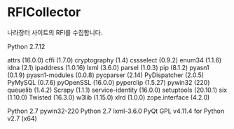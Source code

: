 # RFICollector
나라장터 사이트의 RFI를 수집합니다.

Python 2.7.12

attrs (16.0.0)
cffi (1.7.0)
cryptography (1.4)
cssselect (0.9.2)
enum34 (1.1.6)
idna (2.1)
ipaddress (1.0.16)
lxml (3.6.0)
parsel (1.0.3)
pip (8.1.2)
pyasn1 (0.1.9)
pyasn1-modules (0.0.8)
pycparser (2.14)
PyDispatcher (2.0.5)
PyMySQL (0.7.6)
pyOpenSSL (16.0.0)
pyperclip (1.5.27)
pywin32 (220)
queuelib (1.4.2)
Scrapy (1.1.1)
service-identity (16.0.0)
setuptools (20.10.1)
six (1.10.0)
Twisted (16.3.0)
w3lib (1.15.0)
xlrd (1.0.0)
zope.interface (4.2.0)

Python 2.7 pywin32-220
Python 2.7 lxml-3.6.0
PyQt GPL v4.11.4 for Python v2.7 (x64)
